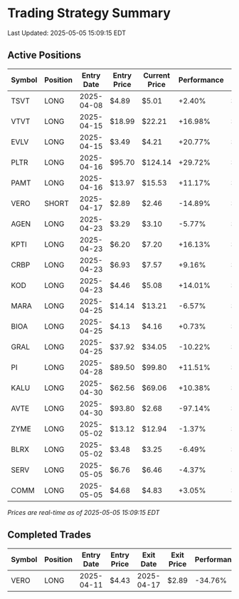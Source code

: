 # Trading Strategy Summary

Last Updated: 2025-05-05 15:09:15 EDT

## Active Positions

| Symbol | Position | Entry Date | Entry Price | Current Price | Performance | P/L per Share |
|--------|----------|------------|-------------|---------------|-------------|--------------|
| TSVT | LONG | 2025-04-08 | $4.89 | $5.01 | +2.40% | $+0.12 |
| VTVT | LONG | 2025-04-15 | $18.99 | $22.21 | +16.98% | $+3.23 |
| EVLV | LONG | 2025-04-15 | $3.49 | $4.21 | +20.77% | $+0.72 |
| PLTR | LONG | 2025-04-16 | $95.70 | $124.14 | +29.72% | $+28.44 |
| PAMT | LONG | 2025-04-16 | $13.97 | $15.53 | +11.17% | $+1.56 |
| VERO | SHORT | 2025-04-17 | $2.89 | $2.46 | -14.89% | $-0.43 |
| AGEN | LONG | 2025-04-23 | $3.29 | $3.10 | -5.77% | $-0.19 |
| KPTI | LONG | 2025-04-23 | $6.20 | $7.20 | +16.13% | $+1.00 |
| CRBP | LONG | 2025-04-23 | $6.93 | $7.57 | +9.16% | $+0.64 |
| KOD | LONG | 2025-04-23 | $4.46 | $5.08 | +14.01% | $+0.62 |
| MARA | LONG | 2025-04-25 | $14.14 | $13.21 | -6.57% | $-0.93 |
| BIOA | LONG | 2025-04-25 | $4.13 | $4.16 | +0.73% | $+0.03 |
| GRAL | LONG | 2025-04-25 | $37.92 | $34.05 | -10.22% | $-3.88 |
| PI | LONG | 2025-04-28 | $89.50 | $99.80 | +11.51% | $+10.30 |
| KALU | LONG | 2025-04-30 | $62.56 | $69.06 | +10.38% | $+6.50 |
| AVTE | LONG | 2025-04-30 | $93.80 | $2.68 | -97.14% | $-91.12 |
| ZYME | LONG | 2025-05-02 | $13.12 | $12.94 | -1.37% | $-0.18 |
| BLRX | LONG | 2025-05-02 | $3.48 | $3.25 | -6.49% | $-0.23 |
| SERV | LONG | 2025-05-05 | $6.76 | $6.46 | -4.37% | $-0.30 |
| COMM | LONG | 2025-05-05 | $4.68 | $4.83 | +3.05% | $+0.14 |

*Prices are real-time as of 2025-05-05 15:09:15 EDT*

## Completed Trades

| Symbol | Position | Entry Date | Entry Price | Exit Date | Exit Price | Performance |
|--------|----------|------------|-------------|-----------|------------|-------------|
| VERO | LONG | 2025-04-11 | $4.43 | 2025-04-17 | $2.89 | -34.76% |
